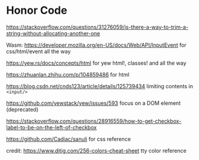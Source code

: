 # Honor Code

https://stackoverflow.com/questions/31276059/is-there-a-way-to-trim-a-string-without-allocating-another-one

Wasm:
https://developer.mozilla.org/en-US/docs/Web/API/InputEvent
for css/html/event all the way

https://yew.rs/docs/concepts/html for yew html!, classes! and all the way

https://zhuanlan.zhihu.com/p/104859486 for html

https://blog.csdn.net/cnds123/article/details/125739434
limiting contents in `<input/>`

https://github.com/yewstack/yew/issues/593
focus on a DOM element (deprecated)

https://stackoverflow.com/questions/28916559/how-to-get-checkbox-label-to-be-on-the-left-of-checkbox

https://github.com/Cadiac/sanuli
for css reference

credit: https://www.ditig.com/256-colors-cheat-sheet
tty color reference